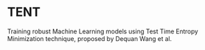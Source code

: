 # TENT
Training robust Machine Learning models using Test Time Entropy Minimization technique, proposed by Dequan Wang et al. 
